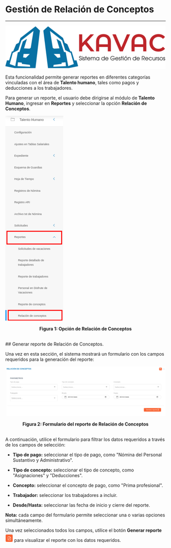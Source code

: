 # Gestión de Relación de Conceptos
************************************************

![Screenshot](../img/logokavac.png#imagen)

Esta funcionalidad permite generar reportes en diferentes categorías vinculadas con el área de **Talento humano**, tales como pagos y deducciones a los trabajadores. 

Para generar un reporte, el usuario debe dirigirse al módulo de **Talento Humano**, ingresar en **Reportes** y seleccionar la opción **Relación de Conceptos**.

![Screenshot](../img/menu-conceptos.png)<div style="text-align: center;font-weight: bold">Figura 1: Opción de Relación de Conceptos</div> 

<br/>
## Generar reporte de Relación de Conceptos. 

Una vez en esta sección, el sistema mostrará un formulario con los campos requeridos para la generación del reporte:

![Screenshot](../img/relacion-conceptos.png)<div style="text-align: center;font-weight: bold">Figura 2: Formulario del reporte de Relación de Conceptos</div>

<br/>
A continuación, utilice el formulario para filtrar los datos requeridos a través de los campos de selección:

-   **Tipo de pago:** seleccionar el tipo de pago, como "Nómina del Personal Sustantivo y Administrativo".

-   **Tipo de concepto:** seleccionar el tipo de concepto, como "Asignaciones" y "Deducciones".

-   **Concepto:** seleccionar el concepto de pago, como "Prima profesional".

-   **Trabajador:** seleccionar los trabajadores a incluir.

-   **Desde/Hasta:** seleccionar las fecha de inicio y cierre del reporte.

**Nota:** cada campo del formulario permite seleccionar una o varias opciones simultáneamente.

Una vez seleccionados todos los campos, utilice el botón **Generar reporte** ![Screenshot](../img/download.png#imagen) para visualizar el reporte con los datos requeridos. 
